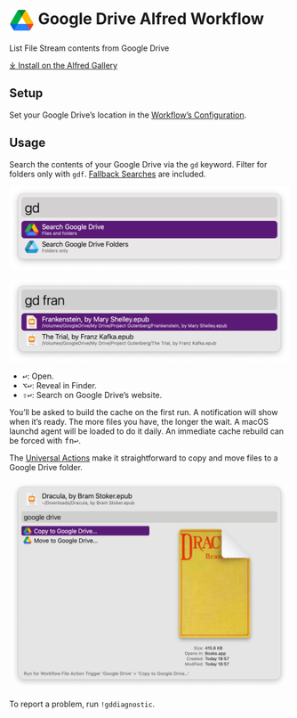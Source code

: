 # <img src='Workflow/icon.png' width='45' align='center' alt='icon'> Google Drive Alfred Workflow

List File Stream contents from Google Drive

[⤓ Install on the Alfred Gallery](https://alfred.app/workflows/alfredapp/google-drive)

## Setup

Set your Google Drive’s location in the [Workflow’s Configuration](https://www.alfredapp.com/help/workflows/user-configuration/).

## Usage

Search the contents of your Google Drive via the `gd` keyword. Filter for folders only with `gdf`. [Fallback Searches](https://www.alfredapp.com/help/features/default-results/fallback-searches/) are included.

![Alfred search for gd](Workflow/images/about/gd.png)

![Alfred search for gd fran](Workflow/images/about/gdfran.png)

* <kbd>↩&#xFE0E;</kbd>: Open.
* <kbd>⌥</kbd><kbd>↩&#xFE0E;</kbd>: Reveal in Finder.
* <kbd>⇧</kbd><kbd>↩&#xFE0E;</kbd>: Search on Google Drive’s website.

You’ll be asked to build the cache on the first run. A notification will show when it’s ready. The more files you have, the longer the wait. A macOS launchd agent will be loaded to do it daily. An immediate cache rebuild can be forced with <kbd>fn</kbd><kbd>↩&#xFE0E;</kbd>.

The [Universal Actions](https://www.alfredapp.com/help/features/universal-actions/) make it straightforward to copy and move files to a Google Drive folder.

![File Actions for Google Drive copy and mode](Workflow/images/about/fileaction.png)

To report a problem, run `!gddiagnostic`.

